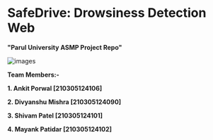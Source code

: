# SafeDrive: Drowsiness Detection Web

**"Parul University ASMP Project Repo"**

![images](https://github.com/AnkitPorwal04/drowsy_driver_web/assets/96345105/51fba3ec-fd8b-40ab-99c9-34154aa09bab)

**Team Members:-**

**1. Ankit Porwal [210305124106]**

**2. Divyanshu Mishra [210305124090]**

**3. Shivam Patel [210305124101]**

**4. Mayank Patidar [210305124102]**

